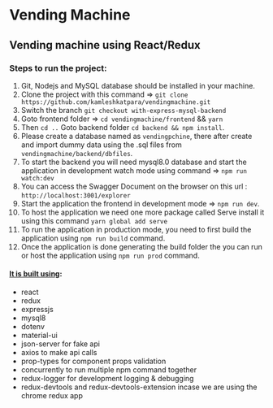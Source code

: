# Vending Machine #

## Vending machine using React/Redux ##

### Steps to run the project: ###

1) Git, Nodejs and MySQL database should be installed in your machine.
2) Clone the project with this command => `git clone https://github.com/kamleshkatpara/vendingmachine.git`
3) Switch the branch `git checkout with-express-mysql-backend`
4) Goto frontend folder => `cd vendingmachine/frontend` && `yarn` 
5) Then `cd ..` Goto backend folder `cd backend && npm install`.
6) Please create a database named as `vendingpchine`, there after create and import dummy data using the .sql files from `vendingmachine/backend/dbfiles`.
7) To start the backend you will need mysql8.0 database and start the application in development watch mode using command => `npm run watch:dev`
8) You can access the Swagger Document on the browser on this url : `http://localhost:3001/explorer`
9) Start the application the frontend in development mode => `npm run dev`.
10) To host the application we need one more package called Serve install it using this command `yarn global add serve`
11) To run the application in production mode, you need to first build the application using `npm run build` command.
12) Once the application is done generating the build folder the you can run or host the application using `npm run prod` command.

#### <ins>It is built using</ins>: ####
* react
* redux
* expressjs
* mysql8
* dotenv
* material-ui
* json-server for fake api
* axios to make api calls
* prop-types for component props validation
* concurrently to run multiple npm command together
* redux-logger for development logging & debugging
* redux-devtools and redux-devtools-extension incase we are using the chrome redux app
